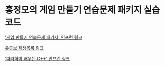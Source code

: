 # 홍정모의 게임 만들기 연습문제 패키지 실습 코드

['게임 만들기 연습문제 패키지' 인프런 링크](https://www.inflearn.com/course/c-2/)

[유튜브 재생목록 링크](https://www.youtube.com/playlist?list=PLNfg4W25TapyIQ2Qq2z2ewmNwV64vNtTH)

['따라하며 배우는 C++' 인프런 링크](https://www.inflearn.com/course/following-c-plus/)
